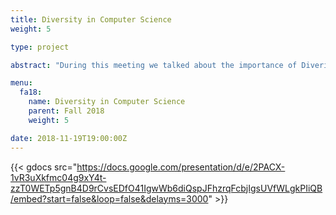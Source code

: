```yaml
---
title: Diversity in Computer Science
weight: 5

type: project

abstract: "During this meeting we talked about the importance of Diveristy in Computer Science."

menu:
  fa18:
    name: Diversity in Computer Science
    parent: Fall 2018
    weight: 5

date: 2018-11-19T19:00:00Z
---
```


{{< gdocs src="https://docs.google.com/presentation/d/e/2PACX-1vR3uXkfmc04g9xY4t-zzT0WETp5gnB4D9rCvsEDfO41IgwWb6diQspJFhzrqFcbjIgsUVfWLgkPIiQB/embed?start=false&loop=false&delayms=3000" >}}